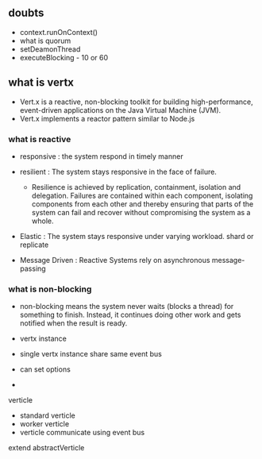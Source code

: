 ## doubts
- context.runOnContext()
- what is quorum
- setDeamonThread
- executeBlocking - 10 or 60


## what is vertx
- Vert.x is a reactive, non-blocking toolkit for building high-performance, event-driven applications on the Java Virtual Machine (JVM).
- Vert.x implements a reactor pattern similar to Node.js

### what is reactive
- responsive : the system respond in timely manner
- resilient : The system stays responsive in the face of failure.
  - Resilience is achieved by replication, containment, isolation and delegation. Failures are contained within each component, isolating components from each other and thereby ensuring that parts of the system can fail and recover without compromising the system as a whole.

- Elastic : The system stays responsive under varying workload. shard or replicate
- Message Driven : Reactive Systems rely on asynchronous message-passing

### what is non-blocking
- non-blocking means the system never waits (blocks a thread) for something to finish. Instead, it continues doing other work and gets notified when the result is ready.

- vertx instance
- single vertx instance share same event bus
- can set options
-


verticle
- standard verticle
- worker verticle
- verticle communicate using event bus

extend abstractVerticle
